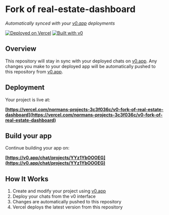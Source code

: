 # Fork of real-estate-dashboard

*Automatically synced with your [v0.app](https://v0.app) deployments*

[![Deployed on Vercel](https://img.shields.io/badge/Deployed%20on-Vercel-black?style=for-the-badge&logo=vercel)](https://vercel.com/normans-projects-3c3f036c/v0-fork-of-real-estate-dashboard)
[![Built with v0](https://img.shields.io/badge/Built%20with-v0.app-black?style=for-the-badge)](https://v0.app/chat/projects/YYz1YbOOOEG)

## Overview

This repository will stay in sync with your deployed chats on [v0.app](https://v0.app).
Any changes you make to your deployed app will be automatically pushed to this repository from [v0.app](https://v0.app).

## Deployment

Your project is live at:

**[https://vercel.com/normans-projects-3c3f036c/v0-fork-of-real-estate-dashboard](https://vercel.com/normans-projects-3c3f036c/v0-fork-of-real-estate-dashboard)**

## Build your app

Continue building your app on:

**[https://v0.app/chat/projects/YYz1YbOOOEG](https://v0.app/chat/projects/YYz1YbOOOEG)**

## How It Works

1. Create and modify your project using [v0.app](https://v0.app)
2. Deploy your chats from the v0 interface
3. Changes are automatically pushed to this repository
4. Vercel deploys the latest version from this repository
